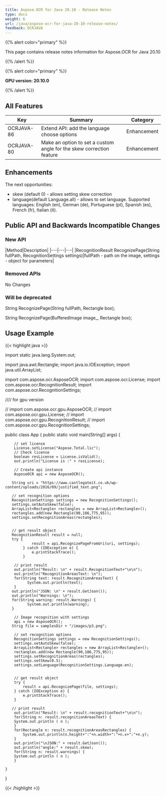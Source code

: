 ```yaml
---
title: Aspose.OCR for Java 20.10 - Release Notes
type: docs
weight: 6
url: /java/aspose-ocr-for-java-20-10-release-notes/
feedback: OCRJAVA
---
```


{{% alert color="primary" %}}

This page contains release notes information for Aspose.OCR for Java 20.10

{{% /alert %}}

{{% alert color="primary" %}}

**GPU version: 20.10.0**

{{% /alert %}}

## All Features

|Key|Summary|Category|
|---|---|---|
|OCRJAVA-86|Extend API: add the language choose options|Enhancement|
|OCRJAVA-80|Make an option to set a custom angle for the skew correction feature|Enhancement|

## Enhancements

The next opportunities:

- skew (default 0) - allows setting skew correction
- language(default Language.all) - allows to set language. Supported languages: English (en), German (de), Portuguese (pt), Spanish (es), French (fr), Italian (it).

## Public API and Backwards Incompatible Changes

### New API

|Method|Description|
|---|---|---|
|RecognitionResult RecognizePage(String fullPath, RecognitionSettings settings)|fullPath - path on the image, settings - object for parameters|

### Removed APIs

No Changes

### Will be deprecated

String RecognizePage(String fullPath, Rectangle box);

String RecognizePage(BufferedImage image_, Rectangle box);

## Usage Example

{{< highlight java >}}

import static java.lang.System.out;

import java.awt.Rectangle;
import java.io.IOException;
import java.util.ArrayList;

import com.aspose.ocr.AsposeOCR;
import com.aspose.ocr.License;
import com.aspose.ocr.RecognitionResult;
import com.aspose.ocr.RecognitionSettings;

////  for gpu version

// import com.aspose.ocr.gpu.AsposeOCR;
// import com.aspose.ocr.gpu.License;
// import com.aspose.ocr.gpu.RecognitionResult;
// import com.aspose.ocr.gpu.RecognitionSettings;

public class App {
       public static void main(String[] args) {

        // set license
        License.setLicense("Aspose.Total.lic");
        // Check license
        boolean resLicense = License.isValid();
        out.println("License is :" + resLicense);  

        // Create api instance
        AsposeOCR api = new AsposeOCR();

       String uri = "https://www.castlegateit.co.uk/wp-content/uploads/2016/09/justified_text.png";

       // set recognition options
       RecognitionSettings settings = new RecognitionSettings();
       settings.setAutoSkew(false);            
       ArrayList<Rectangle> rectangles = new ArrayList<Rectangle>();
       rectangles.add(new Rectangle(90,186,775,95));
       settings.setRecognitionAreas(rectangles);
       

       // get result object
       RecognitionResult result = null;
       try {
                result = api.RecognizePageFromUri(uri, settings);
            } catch (IOException e) {               
                e.printStackTrace();
            }

        // print result
        out.println("Result: \n" + result.RecognitionText+"\n\n");
        out.println("RecognitionAreasText: \n");
        for(String text: result.RecognitionAreasText) {
              System.out.println(text);
        } 
       out.println("JSON: \n" + result.GetJson());
       out.println("Warnings: \n");
       for(String warning: result.Warnings) {
              System.out.println(warning);
       }

        // Image recognition with settings
        api = new AsposeOCR();
       Strig file = samplesDir + "/images/p3.png";

        // set recognition options
        RecognitionSettings settings = new RecognitionSettings();
        settings.setAutoSkew(false);           
        ArrayList<Rectangle> rectangles = new ArrayList<Rectangle>();
        rectangles.add(new Rectangle(90,186,775,95));
        settings.setRecognitionAreas(rectangles);
        settings.setSkew(0.5);
        settings.setLanguage(RecognitionSettings.Language.en);
              

        // get result object
        try {
            result = api.RecognizePage(file, settings);
        } catch (IOException e) {              
            e.printStackTrace();
        }

       // print result
        out.println("Result: \n" + result.recognitionText+"\n\n");
        for(String n: result.recognitionAreasText) {
        System.out.println ( n );
        }            
        for(Rectangle n: result.recognitionAreasRectangles) {
            System.out.println(n.height+":"+n.width+":"+n.x+":"+n.y);
        }
        out.println("\nJSON:" + result.GetJson());               
        out.println("angle:" + result.skew);               
        for(String n: result.warnings) {
        System.out.println ( n );
        }

    }

}

{{< /highlight >}}
